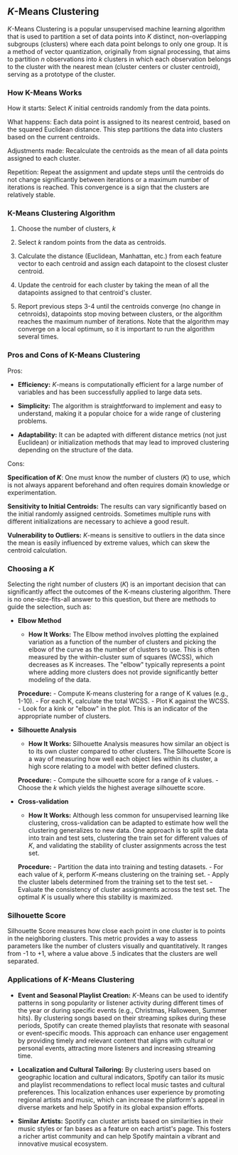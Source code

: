 ## $K$-Means Clustering

$K$-Means Clustering is a popular unsupervised machine learning algorithm that is used to partition a set of data points into $K$ distinct, non-overlapping subgroups (clusters) where each data point belongs to only one group. It is a method of vector quantization, originally from signal processing, that aims to partition $n$ observations into $k$ clusters in which each observation belongs to the cluster with the nearest mean (cluster centers or cluster centroid), serving as a prototype of the cluster.

### How K-Means Works

How it starts: Select $K$ initial centroids randomly from the data points.

What happens: Each data point is assigned to its nearest centroid, based on the squared Euclidean distance. This step partitions the data into clusters based on the current centroids.

Adjustments made: Recalculate the centroids as the mean of all data points assigned to each cluster.

Repetition: Repeat the assignment and update steps until the centroids do not change significantly between iterations or a maximum number of iterations is reached. This convergence is a sign that the clusters are relatively stable.

### K-Means Clustering Algorithm

1. Choose the number of clusters, $k$

2. Select $k$ random points from the data as centroids.

3. Calculate the distance (Euclidean, Manhattan, etc.) from each feature vector to each centroid and assign each datapoint to the closest cluster centroid.

4. Update the centroid for each cluster by taking the mean of all the datapoints assigned to that centroid's cluster.

5. Report previous steps 3-4 until the centroids converge (no change in cetnroids), datapoints stop moving between clusters, or the algorithm reaches the maximum number of iterations. Note that the algorithm may converge on a local optimum, so it is important to run the algorithm several times.

### Pros and Cons of K-Means Clustering

Pros:

- **Efficiency:** $K$-means is computationally efficient for a large number of variables and has been successfully applied to large data sets.

- **Simplicity:** The algorithm is straightforward to implement and easy to understand, making it a popular choice for a wide range of clustering problems.

- **Adaptability:** It can be adapted with different distance metrics (not just Euclidean) or initialization methods that may lead to improved clustering depending on the structure of the data.

Cons:

**Specification of $K$**: One must know the number of clusters ($K$) to use, which is not always apparent beforehand and often requires domain knowledge or experimentation.

**Sensitivity to Initial Centroids:** The results can vary significantly based on the initial randomly assigned centroids. Sometimes multiple runs with different initializations are necessary to achieve a good result.

**Vulnerability to Outliers:** $K$-means is sensitive to outliers in the data since the mean is easily influenced by extreme values, which can skew the centroid calculation.


### Choosing a $K$

Selecting the right number of clusters ($K$) is an important decision that can significantly affect the outcomes of the K-means clustering algorithm. There is no one-size-fits-all answer to this question, but there are methods to guide the selection, such as:

-   **Elbow Method**
    - **How It Works:** The Elbow method involves plotting the explained variation as a function of the number of clusters and picking the elbow of the curve as the number of clusters to use. This is often measured by the within-cluster sum of squares (WCSS), which decreases as K increases. The "elbow" typically represents a point where adding more clusters does not provide significantly better modeling of the data.

    **Procedure:**
        - Compute K-means clustering for a range of K values (e.g., 1-10).
        - For each K, calculate the total WCSS.
        - Plot K against the WCSS.
        - Look for a kink or "elbow" in the plot. This is an indicator of the appropriate number of clusters.

- **Silhouette Analysis**
    - **How It Works:** Silhouette Analysis measures how similar an object is to its own cluster compared to other clusters. The Silhouette Score is a way of measuring how well each object lies within its cluster, a high score relating to a model with better defined clusters.

    **Procedure:**
        - Compute the silhouette score for a range of $k$ values.
        - Choose the $k$ which yields the highest average silhouette score.

- **Cross-validation**
    - **How It Works:** Although less common for unsupervised learning like clustering, cross-validation can be adapted to estimate how well the clustering generalizes to new data. One approach is to split the data into train and test sets, clustering the train set for different values of $K$, and validating the stability of cluster assignments across the test set.

    **Procedure:**
        - Partition the data into training and testing datasets.
        - For each value of $k$, perform $K$-means clustering on the training set.
        - Apply the cluster labels determined from the training set to the test set.
        - Evaluate the consistency of cluster assignments across the test set. The optimal $K$ is usually where this stability is maximized.

### Silhouette Score

Silhouette Score measures how close each point in one cluster is to points in the neighboring clusters. This metric provides a way to assess parameters like the number of clusters visually and quantitatively. It ranges from -1 to +1, where a value above .5 indicates that the clusters are well separated.

### Applications of $K$-Means Clustering

- **Event and Seasonal Playlist Creation:** $K$-Means can be used to identify patterns in song popularity or listener activity during different times of the year or during specific events (e.g., Christmas, Halloween, Summer hits). By clustering songs based on their streaming spikes during these periods, Spotify can create themed playlists that resonate with seasonal or event-specific moods. This approach can enhance user engagement by providing timely and relevant content that aligns with cultural or personal events, attracting more listeners and increasing streaming time.

- **Localization and Cultural Tailoring:** By clustering users based on geographic location and cultural indicators, Spotify can tailor its music and playlist recommendations to reflect local music tastes and cultural preferences. This localization enhances user experience by promoting regional artists and music, which can increase the platform's appeal in diverse markets and help Spotify in its global expansion efforts.

- **Similar Artists:** Spotify can cluster artists based on similarities in their music styles or fan bases as a feature on each artist's page. This fosters a richer artist community and can help Spotify maintain a vibrant and innovative musical ecosystem.

